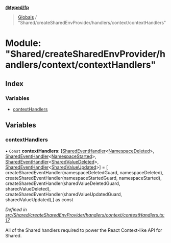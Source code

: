 **[@typed/fp](../README.md)**

> [Globals](../globals.md) / "Shared/createSharedEnvProvider/handlers/context/contextHandlers"

# Module: "Shared/createSharedEnvProvider/handlers/context/contextHandlers"

## Index

### Variables

* [contextHandlers](_shared_createsharedenvprovider_handlers_context_contexthandlers_.md#contexthandlers)

## Variables

### contextHandlers

• `Const` **contextHandlers**: [[SharedEventHandler](_shared_createsharedenvprovider_sharedeventhandler_.md#sharedeventhandler)\<[NamespaceDeleted](_shared_core_events_namespaceevent_.namespacedeleted.md)>, [SharedEventHandler](_shared_createsharedenvprovider_sharedeventhandler_.md#sharedeventhandler)\<[NamespaceStarted](_shared_core_events_namespaceevent_.namespacestarted.md)>, [SharedEventHandler](_shared_createsharedenvprovider_sharedeventhandler_.md#sharedeventhandler)\<[SharedValueDeleted](_shared_core_events_sharedvalueevent_.sharedvaluedeleted.md)>, [SharedEventHandler](_shared_createsharedenvprovider_sharedeventhandler_.md#sharedeventhandler)\<[SharedValueUpdated](_shared_core_events_sharedvalueevent_.sharedvalueupdated.md)>] = [ createSharedEventHandler(namespaceDeletedGuard, namespaceDeleted), createSharedEventHandler(namespaceStartedGuard, namespaceStarted), createSharedEventHandler(sharedValueDeletedGuard, sharedValueDeleted), createSharedEventHandler(sharedValueUpdatedGuard, sharedValueUpdated),] as const

*Defined in [src/Shared/createSharedEnvProvider/handlers/context/contextHandlers.ts:17](https://github.com/TylorS/typed-fp/blob/ac98ca1/src/Shared/createSharedEnvProvider/handlers/context/contextHandlers.ts#L17)*

All of the Shared handlers required to power the React Context-like API for
Shared.
